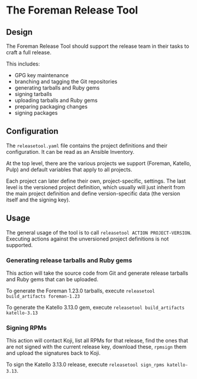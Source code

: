 # The Foreman Release Tool

## Design

The Foreman Release Tool should support the release team in their tasks to craft a full release.

This includes:
* GPG key maintenance
* branching and tagging the Git repositories
* generating tarballs and Ruby gems
* signing tarballs
* uploading tarballs and Ruby gems
* preparing packaging changes
* signing packages

## Configuration

The `releasetool.yaml` file contains the project definitions and their configuration. It can be read as an Ansible Inventory.

At the top level, there are the various projects we support (Foreman, Katello, Pulp) and default variables that apply to all projects.

Each project can later define their own, project-specific, settings. The last level is the versioned project definition, which usually will just inherit from the main project definition and define version-specific data (the version itself and the signing key).

## Usage

The general usage of the tool is to call `releasetool ACTION PROJECT-VERSION`. Executing actions against the unversioned project definitions is not supported.

### Generating release tarballs and Ruby gems

This action will take the source code from Git and generate release tarballs and Ruby gems that can be uploaded.

To generate the Foreman 1.23.0 tarballs, execute `releasetool build_artifacts foreman-1.23`

To generate the Katello 3.13.0 gem, execute `releasetool build_artifacts katello-3.13`

### Signing RPMs

This action will contact Koji, list all RPMs for that release, find the ones that are not signed with the current release key, download these, `rpmsign` them and upload the signatures back to Koji.

To sign the Katello 3.13.0 release, execute `releasetool sign_rpms katello-3.13`.
